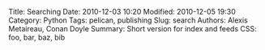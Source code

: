 Title: Searching
Date: 2010-12-03 10:20
Modified: 2010-12-05 19:30
Category: Python
Tags: pelican, publishing
Slug: search
Authors: Alexis Metaireau, Conan Doyle
Summary: Short version for index and feeds
CSS: foo, bar, baz, bib

<div ng-app="myApp" ng-controller="AutoComplete">
<div ng-view></div>
</div>
